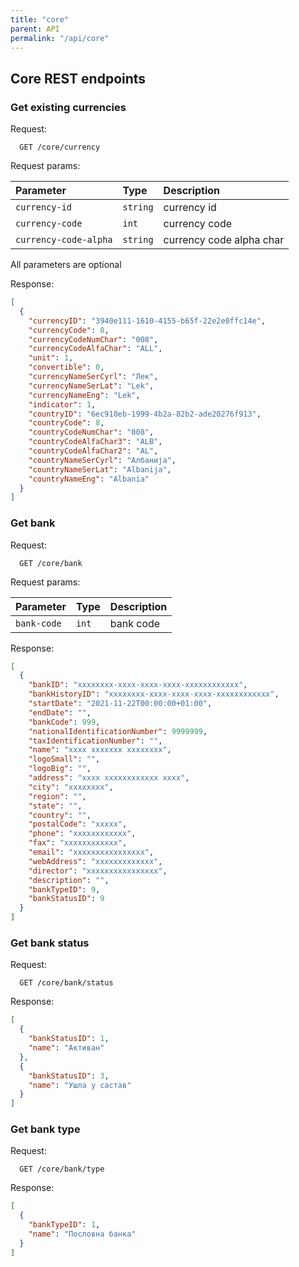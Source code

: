 ```yaml
---
title: "core"  
parent: API  
permalink: "/api/core"
---
```


## Core REST endpoints

### Get existing currencies

Request:

```http
  GET /core/currency
```

Request params:

| Parameter | Type     | Description                |
| :-------- | :------- | :------------------------- |
| `currency-id` | `string` | currency id |
| `currency-code` | `int` | currency code |
| `currency-code-alpha` | `string` | currency code alpha char |

All parameters are optional

Response:

```json
[
  {
    "currencyID": "3940e111-1610-4155-b65f-22e2e0ffc14e",
    "currencyCode": 8,
    "currencyCodeNumChar": "008",
    "currencyCodeAlfaChar": "ALL",
    "unit": 1,
    "convertible": 0,
    "currencyNameSerCyrl": "Лек",
    "currencyNameSerLat": "Lek",
    "currencyNameEng": "Lek",
    "indicator": 1,
    "countryID": "6ec910eb-1999-4b2a-82b2-ade20276f913",
    "countryCode": 8,
    "countryCodeNumChar": "008",
    "countryCodeAlfaChar3": "ALB",
    "countryCodeAlfaChar2": "AL",
    "countryNameSerCyrl": "Албанија",
    "countryNameSerLat": "Albanija",
    "countryNameEng": "Albania"
  }
]
```

### Get bank

Request:

```http
  GET /core/bank
```

Request params:

| Parameter | Type     | Description                |
| :-------- | :------- | :------------------------- |
| `bank-code` | `int` | bank code |

Response:

```json
[
  {
    "bankID": "xxxxxxxx-xxxx-xxxx-xxxx-xxxxxxxxxxxx",
    "bankHistoryID": "xxxxxxxx-xxxx-xxxx-xxxx-xxxxxxxxxxxx",
    "startDate": "2021-11-22T00:00:00+01:00",
    "endDate": "",
    "bankCode": 999,
    "nationalIdentificationNumber": 9999999,
    "taxIdentificationNumber": "",
    "name": "xxxx xxxxxxx xxxxxxxx",
    "logoSmall": "",
    "logoBig": "",
    "address": "xxxx xxxxxxxxxxxx xxxx",
    "city": "xxxxxxxx",
    "region": "",
    "state": "",
    "country": "",
    "postalCode": "xxxxx",
    "phone": "xxxxxxxxxxxx",
    "fax": "xxxxxxxxxxxx",
    "email": "xxxxxxxxxxxxxxxx",
    "webAddress": "xxxxxxxxxxxxx",
    "director": "xxxxxxxxxxxxxxxx",
    "description": "",
    "bankTypeID": 9,
    "bankStatusID": 9
  }
]
```

### Get bank status

Request:

```http
  GET /core/bank/status
```


Response:

```json
[
  {
    "bankStatusID": 1,
    "name": "Активан"
  },
  {
    "bankStatusID": 3,
    "name": "Ушла у састав"
  }
]
```


### Get bank type

Request:

```http
  GET /core/bank/type
```


Response:

```json
[
  {
    "bankTypeID": 1,
    "name": "Пословна банка"
  }
]
```
